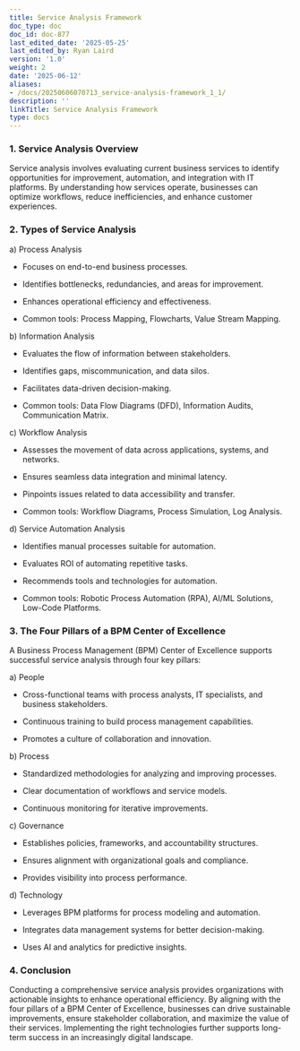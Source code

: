 ```yaml
---
title: Service Analysis Framework
doc_type: doc
doc_id: doc-877
last_edited_date: '2025-05-25'
last_edited_by: Ryan Laird
version: '1.0'
weight: 2
date: '2025-06-12'
aliases:
- /docs/20250606070713_service-analysis-framework_1_1/
description: ''
linkTitle: Service Analysis Framework
type: docs
---
```


<!-- Unsupported block type: table_of_contents -->

### 1. Service Analysis Overview

Service analysis involves evaluating current business services to identify opportunities for improvement, automation, and integration with IT platforms. By understanding how services operate, businesses can optimize workflows, reduce inefficiencies, and enhance customer experiences.

### 2. Types of Service Analysis

a) Process Analysis

- Focuses on end-to-end business processes.

- Identifies bottlenecks, redundancies, and areas for improvement.

- Enhances operational efficiency and effectiveness.

- Common tools: Process Mapping, Flowcharts, Value Stream Mapping.

b) Information Analysis

- Evaluates the flow of information between stakeholders.

- Identifies gaps, miscommunication, and data silos.

- Facilitates data-driven decision-making.

- Common tools: Data Flow Diagrams (DFD), Information Audits, Communication Matrix.

c) Workflow Analysis

- Assesses the movement of data across applications, systems, and networks.

- Ensures seamless data integration and minimal latency.

- Pinpoints issues related to data accessibility and transfer.

- Common tools: Workflow Diagrams, Process Simulation, Log Analysis.

d) Service Automation Analysis

- Identifies manual processes suitable for automation.

- Evaluates ROI of automating repetitive tasks.

- Recommends tools and technologies for automation.

- Common tools: Robotic Process Automation (RPA), AI/ML Solutions, Low-Code Platforms.

<!-- Unsupported block type: divider -->

### 3. The Four Pillars of a BPM Center of Excellence

A Business Process Management (BPM) Center of Excellence supports successful service analysis through four key pillars:

a) People

- Cross-functional teams with process analysts, IT specialists, and business stakeholders.

- Continuous training to build process management capabilities.

- Promotes a culture of collaboration and innovation.

b) Process

- Standardized methodologies for analyzing and improving processes.

- Clear documentation of workflows and service models.

- Continuous monitoring for iterative improvements.

c) Governance

- Establishes policies, frameworks, and accountability structures.

- Ensures alignment with organizational goals and compliance.

- Provides visibility into process performance.

d) Technology

- Leverages BPM platforms for process modeling and automation.

- Integrates data management systems for better decision-making.

- Uses AI and analytics for predictive insights.

<!-- Unsupported block type: divider -->

### 4. Conclusion

Conducting a comprehensive service analysis provides organizations with actionable insights to enhance operational efficiency. By aligning with the four pillars of a BPM Center of Excellence, businesses can drive sustainable improvements, ensure stakeholder collaboration, and maximize the value of their services. Implementing the right technologies further supports long-term success in an increasingly digital landscape.
